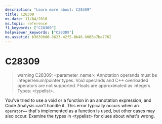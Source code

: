 ```yaml
---
description: "Learn more about: C28309"
title: C28309
ms.date: 11/04/2016
ms.topic: reference
f1_keywords: ["C28309"]
helpviewer_keywords: ["C28309"]
ms.assetid: b3039b80-8623-42f5-8b46-6665e7ba7762
---
```

# C28309

> warning C28309: <parameter_name>: Annotation operands must be integer/enum/pointer types. Void operands and C++ overloaded operators are not supported. Floats are approximated as integers. Types: \<typelist>.

You've tried to use a void or a function in an annotation expression, and Code Analysis can't handle it.  This error typically occurs when an `operator==` that's implemented as a function is used, but other cases may also occur. Examine the types in \<typelist> for clues about what's wrong.
